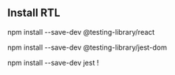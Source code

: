 ## Install RTL

npm install --save-dev @testing-library/react

npm install --save-dev @testing-library/jest-dom

npm install --save-dev jest !